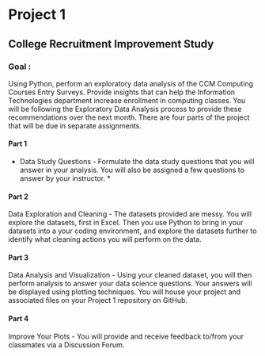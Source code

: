 # Project 1
## College Recruitment Improvement Study

### Goal :
Using Python, perform an exploratory data analysis of the CCM Computing Courses Entry Surveys.  Provide insights that can help the Information Technologies department increase enrollment in computing classes.
You will be following the Exploratory Data Analysis process to provide these recommendations over the next month.  There are four parts of the project that will be due in separate assignments.

#### Part 1
* Data Study Questions - Formulate the data study questions that you will answer in your analysis.  You will also be assigned a few questions to answer by your instructor. *

#### Part 2
Data Exploration and Cleaning - The datasets provided are messy.  You will explore the datasets, first in Excel. Then you use Python to bring in your datasets into a your coding environment, and explore the datasets further to identify what cleaning actions you will perform on the data.

#### Part 3
Data Analysis and Visualization - Using your cleaned dataset, you will then perform analysis to answer your data science questions.  Your answers will be displayed using plotting techniques.  You will house your project and associated files on your Project 1 repository on GitHub.

#### Part 4
Improve Your Plots - You will provide and receive feedback to/from your classmates via a Discussion Forum.
